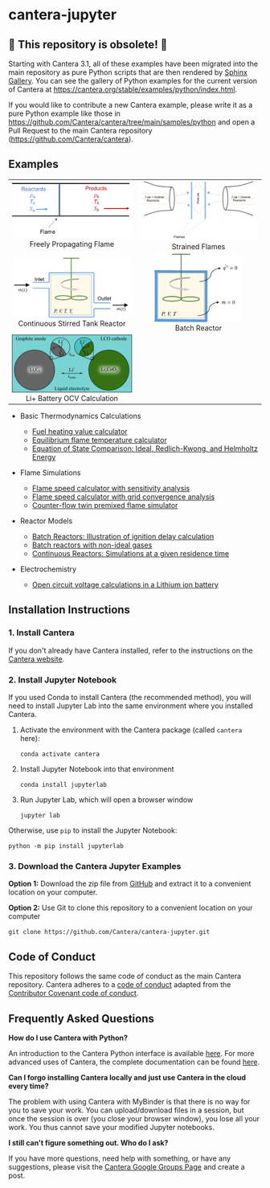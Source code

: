 # cantera-jupyter

## 🚨 This repository is obsolete! 🚨

Starting with Cantera 3.1, all of these examples have been migrated into the main repository as
pure Python scripts that are then rendered by [Sphinx Gallery](https://sphinx-gallery.github.io).
You can see the gallery of Python examples for the current version of Cantera at 
https://cantera.org/stable/examples/python/index.html.

If you would like to contribute a new Cantera example, please write it as a pure Python example
like those in https://github.com/Cantera/cantera/tree/main/samples/python and open a Pull Request
to the main Cantera repository (https://github.com/Cantera/cantera).

## Examples

<table align="center">

<tr align="center">
<td> <img src="flames/images/flameSpeed.png" width=250px> <br> Freely Propagating Flame  </td>
<td> <img src="flames/images/twinPremixedFlame.png" width=250px> <br> Strained Flames </td>
</tr>

<tr align="center">
<td> <img src="reactors/images/stirredReactorCartoon.png" width=250px> <br> Continuous Stirred Tank Reactor </td>
<td> <img src="reactors/images/batchReactor.png" width=175px> <br> Batch Reactor </td>
</tr>

<tr align="center">
<td> <img src="electrochemistry/images/SingleParticleBattery.png" width=250px> <br> Li+ Battery OCV Calculation</td>
</tr>

</table>

* Basic Thermodynamics Calculations
  * [Fuel heating value calculator](https://github.com/Cantera/cantera-jupyter/blob/main/thermo/heating_value.ipynb)
  * [Equilibrium flame temperature calculator](https://github.com/Cantera/cantera-jupyter/blob/main/thermo/flame_temperature.ipynb)
  * [Equation of State Comparison: Ideal, Redlich-Kwong, and Helmholtz Energy](https://github.com/Cantera/cantera-jupyter/blob/main/thermo/equations_of_state.ipynb)

* Flame Simulations
  * [Flame speed calculator with sensitivity analysis](https://github.com/Cantera/cantera-jupyter/blob/main/flames/flame_speed_with_sensitivity_analysis.ipynb)
  * [Flame speed calculator with grid convergence analysis](https://github.com/Cantera/cantera-jupyter/blob/main/flames/flame_speed_with_convergence_analysis.ipynb)
  * [Counter-flow twin premixed flame simulator](https://github.com/Cantera/cantera-jupyter/blob/main/flames/twin_premixed_flame_axisymmetric.ipynb)

* Reactor Models
  * [Batch Reactors: Illustration of ignition delay calculation](https://github.com/Cantera/cantera-jupyter/blob/main/reactors/batch_reactor_ignition_delay_NTC.ipynb)
  * [Batch reactors with non-ideal gases](https://github.com/Cantera/cantera-jupyter/blob/main/reactors/NonIdealShockTube.ipynb)
  * [Continuous Reactors: Simulations at a given residence time](https://github.com/Cantera/cantera-jupyter/blob/main/reactors/stirred_reactor.ipynb)

* Electrochemistry
  * [Open circuit voltage calculations in a Lithium ion battery](https://github.com/Cantera/cantera-jupyter/blob/main/electrochemistry/lithium_ion_battery.ipynb)

## Installation Instructions

### 1. Install Cantera

If you don't already have Cantera installed, refer to the instructions on
the [Cantera website](https://cantera.org/install/index.html).

### 2. Install Jupyter Notebook

If you used Conda to install Cantera (the recommended method), you will
need to install Jupyter Lab into the same environment where you
installed Cantera.

1. Activate the environment with the Cantera package (called `cantera` here):

   ```shell
   conda activate cantera
   ```

2. Install Jupyter Notebook into that environment

   ```shell
   conda install jupyterlab
   ```

3. Run Jupyter Lab, which will open a browser window

   ```shell
   jupyter lab
   ```

Otherwise, use `pip` to install the Jupyter Notebook:

```shell
python -m pip install jupyterlab
```

### 3. Download the Cantera Jupyter Examples

**Option 1:** Download the zip file from [GitHub](https://github.com/Cantera/cantera-jupyter/archive/main.zip)
and extract it to a convenient location on your computer.

**Option 2:** Use Git to clone this repository to a convenient location on your computer

```shell
git clone https://github.com/Cantera/cantera-jupyter.git
```

## Code of Conduct

This repository follows the same code of conduct as the main Cantera repository.
Cantera adheres to a [code of conduct](https://github.com/Cantera/cantera/blob/main/CODE_OF_CONDUCT.md)
adapted from the [Contributor Covenant code of conduct](https://contributor-covenant.org/).

## Frequently Asked Questions

**How do I use Cantera with Python?**

An introduction to the Cantera Python interface is available
[here](https://cantera.org/tutorials/python-tutorial.html). For more
advanced uses of Cantera, the complete documentation can be found
[here](https://cantera.org/documentation/index.html).

**Can I forgo installing Cantera locally and just use Cantera in the cloud every
time?**

The problem with using Cantera with MyBinder is that there is no way for you to
save your work. You can upload/download files in a session, but once the session
is over (you close your browser window), you lose all your work. You thus cannot
save your modified Jupyter notebooks.

**I still can't figure something out. Who do I ask?**

If you have more questions, need help with something, or have any suggestions,
please visit the
[Cantera Google Groups Page](https://groups.google.com/forum/#!forum/cantera-users)
and create a post.

